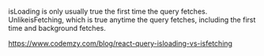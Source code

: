 isLoading is only usually true the first time the query fetches. UnlikeisFetching, which is true anytime the query fetches, including the first time and background fetches.

https://www.codemzy.com/blog/react-query-isloading-vs-isfetching

